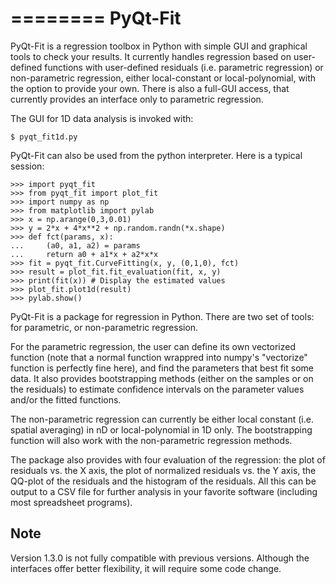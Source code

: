 ========
PyQt-Fit
========

PyQt-Fit is a regression toolbox in Python with simple GUI and graphical tools
to check your results. It currently handles regression based on user-defined
functions with user-defined residuals (i.e. parametric regression) or
non-parametric regression, either local-constant or local-polynomial, with the
option to provide your own. There is also a full-GUI access, that currently
provides an interface only to parametric regression.

The GUI for 1D data analysis is invoked with:

    $ pyqt_fit1d.py

PyQt-Fit can also be used from the python interpreter. Here is a typical session:

    >>> import pyqt_fit
    >>> from pyqt_fit import plot_fit
    >>> import numpy as np
    >>> from matplotlib import pylab
    >>> x = np.arange(0,3,0.01)
    >>> y = 2*x + 4*x**2 + np.random.randn(*x.shape)
    >>> def fct(params, x):
    ...     (a0, a1, a2) = params
    ...     return a0 + a1*x + a2*x*x
    >>> fit = pyqt_fit.CurveFitting(x, y, (0,1,0), fct)
    >>> result = plot_fit.fit_evaluation(fit, x, y)
    >>> print(fit(x)) # Display the estimated values
    >>> plot_fit.plot1d(result)
    >>> pylab.show()

PyQt-Fit is a package for regression in Python. There are two set of tools: for
parametric, or non-parametric regression.

For the parametric regression, the user can define its own vectorized function
(note that a normal function wrappred into numpy's "vectorize" function is
perfectly fine here), and find the parameters that best fit some data. It also
provides bootstrapping methods (either on the samples or on the residuals) to
estimate confidence intervals on the parameter values and/or the fitted
functions.

The non-parametric regression can currently be either local constant (i.e.
spatial averaging) in nD or local-polynomial in 1D only. The bootstrapping
function will also work with the non-parametric regression methods.

The package also provides with four evaluation of the regression: the plot of residuals
vs. the X axis, the plot of normalized residuals vs. the Y axis, the QQ-plot of
the residuals and the histogram of the residuals. All this can be output to a
CSV file for further analysis in your favorite software (including most
spreadsheet programs).


Note
----

 Version 1.3.0 is not fully compatible with previous versions. Although
the interfaces offer better flexibility, it will require some code change.
